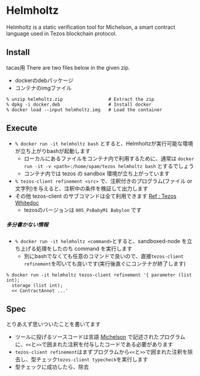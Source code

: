 # Helmholtz

Helmholtz is a static verification tool for Michelson, a smart contract language used in Tezos blockchain protocol.

## Install
tacas用
There are two files below in the given zip.
- dockerのdebパッケージ
- コンテナのimgファイル

```あとでちゃんとコマンドを書き下す
% unzip helmholtz.zip                 # Extract the zip
% dpkg -i docker.deb                  # Install docker
% docker load --input helmholtz.img   # Load the container
```

## Execute
- `% docker run -it helmholtz bash`
とすると、Helmholtzが実行可能な環境が立ち上がりbashが起動します
    - ローカルにあるファイルをコンテナ内で利用するために、通常は `docker run -it -v <path>:/home/opam/tezos helmholtz bash` とするでしょう
    - コンテナ内では tezos の sandbox 環境が立ち上がっています
- `% tezos-client refinement <src>` で、注釈付きのプログラム(ファイル or 文字列)を与えると、注釈中の条件を検証して出力します
- その他 tezos-client のサブコマンドは全て利用できます [Ref : Tezos Whitedoc](https://tezos.gitlab.io/api/cli-commands.html?highlight=tezos%20client)
    - tezosのバージョンは `005_PsBabyM1 Babylon` です

##### 多分書かない情報
- `% docker run -it helmholtz <command>`とすると、sandboxed-node を立ち上げる処理をしたのち command を実行します
    - 別にbashでなくても任意のコマンドで良いので、直接`tezos-client refinement`を叩いても良いです(実行後直ぐにコンテナが終了します)
```
% docker run -it helmholtz tezos-client refinement '{ parameter (list int);
  storage (list int);
  << ContractAnnot ...'
```

## Spec
とりあえず思いついたことを書いてます

- ツールに投げるソースコードは言語 [Michelson](https://tezos.gitlab.io/whitedoc/michelson.html) で記述されたプログラムに、`<<`と`>>`で囲まれた注釈を付与したコードである必要があります
- `tezos-client refinement`はまずプログラムから`<<`と`>>`で囲まれた注釈を除去し、型チェック`tezos-client typecheck`を実行します
- 型チェックに成功したら、除去